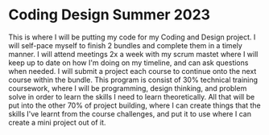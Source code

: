 # Coding Design Summer 2023
This is where I will be putting my code for my Coding and Design project. I will self-pace myself to finish 2 bundles and complete them in a timely manner. I will attend meetings 2x a week with my scrum mastet where I will keep up to date on how I'm doing on my timeline, and can ask questions when needed. I will submit a project each course to continue onto the next course within the bundle. This program is consist of 30% technical training coursework, where I will be programming, design thinking, and problem solve in order to learn the skills I need to learn theoretically. All that will be put into the other 70% of project building, where I can create things that the skills I've learnt from the course challenges, and put it to use where I can create a mini project out of it.